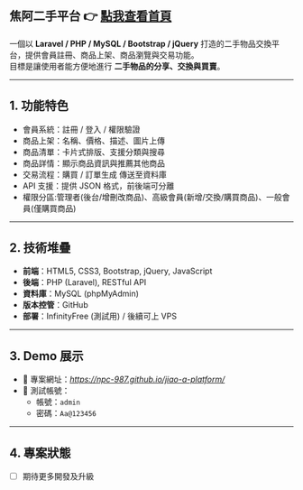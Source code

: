 焦阿二手平台
👉 [點我查看首頁](https://npc-987.github.io/jiao-a-platform/)
---
一個以 **Laravel / PHP / MySQL / Bootstrap / jQuery** 打造的二手物品交換平台，提供會員註冊、商品上架、商品瀏覽與交易功能。  
目標是讓使用者能方便地進行 **二手物品的分享、交換與買賣**。  

---

## 1. 功能特色
- 會員系統：註冊 / 登入 / 權限驗證
- 商品上架：名稱、價格、描述、圖片上傳
- 商品清單：卡片式排版、支援分類與搜尋
- 商品詳情：顯示商品資訊與推薦其他商品
- 交易流程：購買 / 訂單生成 傳送至資料庫
- API 支援：提供 JSON 格式，前後端可分離
- 權限分區:管理者(後台/增刪改商品)、高級會員(新增/交換/購買商品)、一般會員(僅購買商品)

---

## 2. 技術堆疊
- **前端**：HTML5, CSS3, Bootstrap, jQuery, JavaScript
- **後端**：PHP (Laravel), RESTful API
- **資料庫**：MySQL (phpMyAdmin)
- **版本控管**：GitHub
- **部署**：InfinityFree (測試用) / 後續可上 VPS

---

## 3. Demo 展示
- 📌 專案網址：*https://npc-987.github.io/jiao-a-platform/*
- 📌 測試帳號：
  - 帳號：`admin`
  - 密碼：`Aa@123456`

---

## 4. 專案狀態
- [ ] 期待更多開發及升級 


